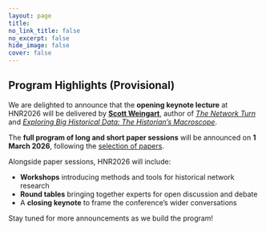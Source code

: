 ```yaml
---
layout: page
title: 
no_link_title: false 
no_excerpt: false 
hide_image: false
cover: false
---
```


## Program Highlights (Provisional)

We are delighted to announce that the **opening keynote lecture** at HNR2026 will be delivered by [**Scott Weingart**](https://scottbot.github.io/), author of *[The Network Turn](https://www.cambridge.org/core/books/network-turn/CC38F2EA9F51A6D1AFCB7E005218BBE5)* and *[Exploring Big Historical Data: The Historian’s Macroscope](https://themacroscope.org/)*.  

The **full program of long and short paper sessions** will be announced on **1 March 2026**, following the [selection of papers](cpf).  

Alongside paper sessions, HNR2026 will include:  
- **Workshops** introducing methods and tools for historical network research  
- **Round tables** bringing together experts for open discussion and debate  
- A **closing keynote** to frame the conference’s wider conversations  

Stay tuned for more announcements as we build the program!



